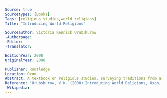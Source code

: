 ```yaml
---
Source: true
Sourcetypes: [Books]
Tags: [religious studies,world religions]
Title: "Introducing World Religions"

Sourceauthor: Victoria Kennick Urubshurow
-Authorpage:
-Editor:
-Translator:

EditionYear: 2008
OriginalYear: 2008

Publisher: Routledge
Location: Oxon
Abstract: A textbook on religious studies, surveying traditions from around the world.
Reference: "Urubshurow, V.K. (2008) Introducing World Religions, Oxon, Routledge."
-Wikipedia:
---
```

